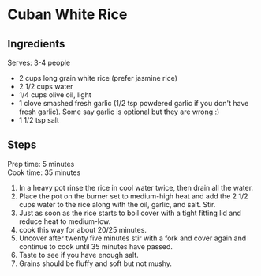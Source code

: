 # Cuban White Rice

## Ingredients
Serves: 3-4 people

* 2 cups long grain white rice (prefer jasmine rice)
* 2 1/2 cups water
* 1/4 cups olive oil, light
* 1 clove smashed fresh garlic (1/2 tsp powdered garlic if you don't have fresh garlic). Some say garlic is optional but they are wrong :) 
* 1 1/2 tsp salt

## Steps
Prep time: 5 minutes
<br>
Cook time: 35 minutes

1. In a heavy pot rinse the rice in cool water twice, then drain all the water.
2. Place the pot on the burner set to medium-high heat and add the 2 1/2 cups water to the rice along with the oil, garlic, and salt. Stir.
3. Just as soon as the rice starts to boil cover with a tight fitting lid and reduce heat to medium-low.
4. cook this way for about 20/25 minutes.
5. Uncover after twenty five minutes stir with a fork and cover again and continue to cook until 35 minutes have passed. 
6. Taste to see if you have enough salt.
7. Grains should be fluffy and soft but not mushy.
